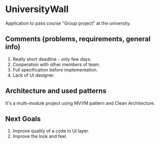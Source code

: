 # UniversityWall

Application to pass course "Group project" at the university.

## Comments (problems, requirements, general info)

1. Really short deadline - only few days.
2. Cooperation with other members of team.
3. Full specification before implementation.
4. Lack of UI designer.

## Architecture and used patterns

It's a multi-module project using MVVM pattern and Clean Architecture.

## Next Goals

1. Improve quality of a code in UI layer.
2. Improve the look and feel.